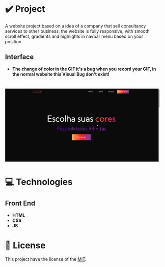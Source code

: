 
# ✔️ Project
A website project based on a idea of a company that sell consultancy services to other business, the website is fully responsive, with smooth scroll effect, gradients and highlights in navbar menu based on your position.

## Interface 
- **The change of color in the GIF it's a bug when you record your GIF, in the normal website this Visual Bug don't exist!**
<h1 align="center">
    <img alt="colors_GIF" title="colors_interface_GIF" src="github/colors_website.gif">
</h1>

# 💻 Technologies
## Front End
- **HTML**
- **CSS**
- **JS**

# 📝 License
This project have the license of the [MIT](./LICENSE).